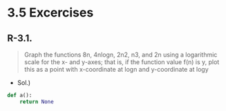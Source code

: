 # 3.5 Excercises

## R-3.1.
>Graph the functions 8n, 4nlogn, 2n2, n3, and 2n using a logarithmic scale
for the x- and y-axes; that is, if the function value f(n) is y, plot this as a
point with x-coordinate at logn and y-coordinate at logy
* Sol.) 
```python
def a():
    return None
```